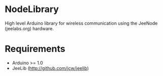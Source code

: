 NodeLibrary
===========

High level Arduino library for wireless communication using the JeeNode (jeelabs.org) hardware. 

Requirements
===========

* Arduino >= 1.0 
* JeeLib (http://github.com/jcw/jeelib)